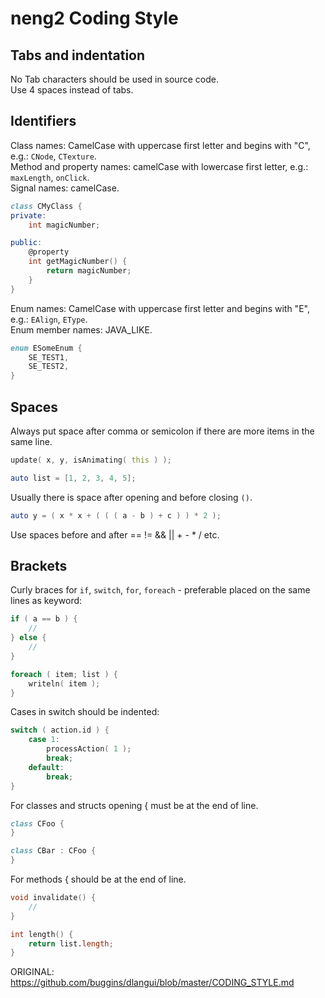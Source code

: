 neng2 Coding Style
====================

Tabs and indentation
--------------------

No Tab characters should be used in source code.  
Use 4 spaces instead of tabs.


Identifiers
-----------

Class names: CamelCase with uppercase first letter and begins with "C", e.g.: `CNode`, `CTexture`.  
Method and property names: camelCase with lowercase first letter, e.g.: `maxLength`, `onClick`.  
Signal names: camelCase.  
```D
class CMyClass {
private:
    int magicNumber;

public:
    @property 
    int getMagicNumber() { 
        return magicNumber; 
    }
}
```

Enum names: CamelCase with uppercase first letter and begins with "E", e.g.: `EAlign`, `EType`.   
Enum member names: JAVA_LIKE.  
```D
enum ESomeEnum {
    SE_TEST1,
    SE_TEST2,
}
```

Spaces
------

Always put space after comma or semicolon if there are more items in the same line.
```D
update( x, y, isAnimating( this ) );

auto list = [1, 2, 3, 4, 5];
```
Usually there is space after opening and before closing `()`.
```D
auto y = ( x * x + ( ( ( a - b ) + c ) ) * 2 );
```
Use spaces before and after == != && || + - * / etc.


Brackets
--------

Curly braces for `if`, `switch`, `for`, `foreach` - preferable placed on the same lines as keyword:
```D
if ( a == b ) {
    //
} else {
    //
}

foreach ( item; list ) {
    writeln( item );
}
```
Cases in switch should be indented:
```D
switch ( action.id ) {
    case 1:
        processAction( 1 );
        break;
    default:
        break;
}
```
For classes and structs opening { must be at the end of line. 
```D
class CFoo {
}

class CBar : CFoo {
}
```
For methods  { should be at the end of line.
```D
void invalidate() {
    //
}

int length() {
    return list.length;
}
```

ORIGINAL: https://github.com/buggins/dlangui/blob/master/CODING_STYLE.md
